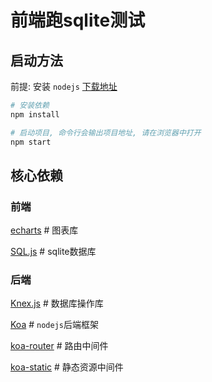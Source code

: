# 前端跑sqlite测试

## 启动方法

前提: 安装 `nodejs` [下载地址](https://nodejs.org/)

```bash
# 安装依赖
npm install

# 启动项目, 命令行会输出项目地址, 请在浏览器中打开
npm start


```

## 核心依赖

### 前端
[echarts](https://echarts.apache.org/zh) # 图表库

[SQL.js](https://sql.js.org/) # sqlite数据库


### 后端

[Knex.js](https://knexjs.org/) # 数据库操作库

[Koa](https://github.com/koajs/koa) # `nodejs`后端框架

[koa-router](https://github.com/koajs/router) # 路由中间件

[koa-static](https://github.com/koajs/static) # 静态资源中间件
